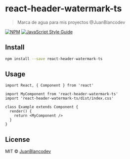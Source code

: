 # react-header-watermark-ts

> Marca de agua para mis proyectos @JuanBlancodev

[![NPM](https://img.shields.io/npm/v/react-header-watermark-ts.svg)](https://www.npmjs.com/package/react-header-watermark-ts) [![JavaScript Style Guide](https://img.shields.io/badge/code_style-standard-brightgreen.svg)](https://standardjs.com)

## Install

```bash
npm install --save react-header-watermark-ts
```

## Usage

```tsx
import React, { Component } from 'react'

import MyComponent from 'react-header-watermark-ts'
import 'react-header-watermark-ts/dist/index.css'

class Example extends Component {
  render() {
    return <MyComponent />
  }
}
```

## License

MIT © [JuanBlancodev](https://github.com/JuanBlancodev)
